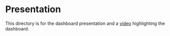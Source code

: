 # Presentation
This directory is for the dashboard presentation and a [video](https://youtu.be/-_ljF0P27Fk) highlighting the dashboard.